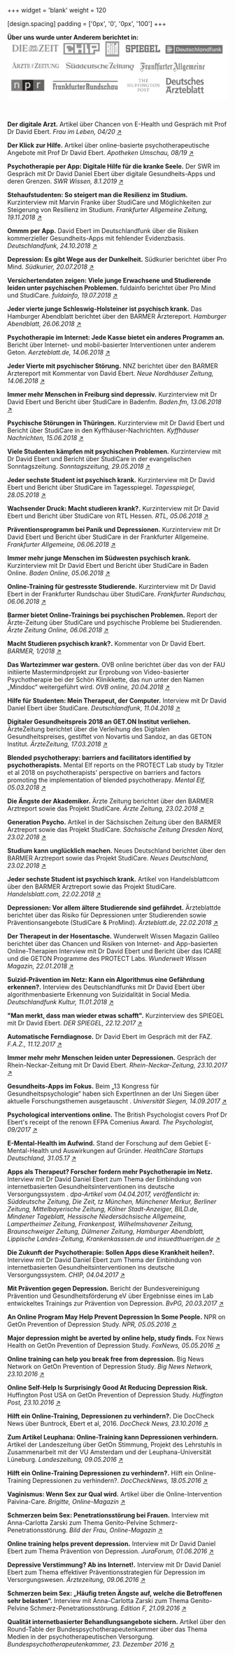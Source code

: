 +++ 
widget = 'blank' 
weight = 120 
  
[design.spacing] 
padding = ['0px', '0', '0px', '100'] 
+++ 

**Über uns wurde unter Anderem berichtet in:** 
![](presse_logo.jpg) 

&nbsp; 

**Der digitale Arzt.** Artikel über Chancen von E-Health und Gespräch mit Prof Dr David Ebert. *Frau im Leben, 04/20* [↗](/files/press/frauimleben.pdf)

**Der Klick zur Hilfe.** Artikel über online-basierte psychotherapeutische Angebote mit Prof Dr David Ebert. *Apotheken Umschau, 08/19* [↗](/files/press/apo_umschau.pdf)

**Psychotherapie per App: Digitale Hilfe für die kranke Seele.** Der SWR im Gespräch mit Dr David Daniel Ebert über digitale Gesundheits-Apps und deren Grenzen. *SWR Wissen, 8.1.2019* [↗](https://www.swr.de/wissen/psychotherapie-per-app/-/id=253126/did=20933628/nid=253126/r1eiit/index.html)

**Stehaufstudenten: So steigert man die Resilienz im Studium.** Kurzinterview mit Marvin Franke über StudiCare und Möglichkeiten zur Steigerung von Resilienz im Studium. *Frankfurter Allgemeine Zeitung, 19.11.2018* [↗](https://blogs.faz.net/blogseminar/stehaufstudenten-resilienz-im-studium/)

**Ommm per App.** David Ebert im Deutschlandfunk über die Risiken kommerzieller Gesundheits-Apps mit fehlender Evidenzbasis. *Deutschlandfunk, 24.10.2018* [↗](https://www.deutschlandfunk.de/meditation-fuers-smartphone-ommm-per-app.886.de.html?dram:article_id=431272)

**Depression: Es gibt Wege aus der Dunkelheit.** Südkurier berichtet über Pro Mind. *Südkurier, 20.07.2018* [↗](https://www.suedkurier.de/region/bodenseekreis/bodenseekreis/Depression-Es-gibt-Wege-aus-der-Dunkelheit;art410936,9824543)

**Versichertendaten zeigen: Viele junge Erwachsene und Studierende leiden unter psychischen Problemen.** fuldainfo berichtet über Pro Mind und StudiCare. *fuldainfo, 19.07.2018* [↗](https://www.fuldainfo.de/versichertendaten-zeigen-viele-junge-erwachsene-und-studierende-leiden-unter-psychischen-problemen/)

**Jeder vierte junge Schleswig-Holsteiner ist psychisch krank.** Das Hamburger Abendblatt berichtet über den BARMER Ärztereport. *Hamburger Abendblatt, 26.06.2018* [↗](https://www.abendblatt.de/region/schleswig-holstein/article214693323/Jeder-vierte-junge-Schleswig-Holsteiner-ist-psychisch-krank.html)

**Psychotherapie im Internet: Jede Kasse bietet ein anderes Programm an.** Bericht über Internet- und mobil-basierter Interventionen unter anderem Geton. *Aerzteblatt.de, 14.06.2018* [↗](https://www.aerzteblatt.de/nachrichten/95846/Psychotherapie-im-Internet-Jede-Kasse-bietet-ein-anderes-Programm-an)

**Jeder Vierte mit psychischer Störung.** NNZ berichtet über den BARMER Arztereport mit Kommentar von David Ebert. *Neue Nordhäuser Zeitung, 14.06.2018* [↗](http://www.nnz-online.de/news/news_lang.php?ArtNr=237223)

**Immer mehr Menschen in Freiburg sind depressiv.** Kurzinterview mit Dr David Ebert und Bericht über StudiCare in Badenfm. *Baden.fm, 13.06.2018* [↗](https://www.baden.fm/nachrichten/immer-mehr-junge-menschen-in-freiburg-sind-depressiv-177181/)

**Psychische Störungen in Thüringen.** Kurzinterview mit Dr David Ebert und Bericht über StudiCare in den Kyffhäuser-Nachrichten. *Kyffhäuser Nachrichten, 15.06.2018* [↗](/files/press/kyffhauser.pdf)

**Viele Studenten kämpfen mit psychischen Problemen.** Kurzinterview mit Dr David Ebert und Bericht über StudiCare in der evangelischen Sonntagszeitung. *Sonntagszeitung, 29.05.2018* [↗](/files/press/sonntagsblatt.pdf)

**Jeder sechste Student ist psychisch krank.** Kurzinterview mit Dr David Ebert und Bericht über StudiCare im Tagesspiegel. *Tagesspiegel, 28.05.2018* [↗](/files/press/tagesspiegel.pdf)

**Wachsender Druck: Macht studieren krank?.** Kurzinterview mit Dr David Ebert und Bericht über StudiCare von RTL Hessen. *RTL, 05.06.2018* [↗](https://www.rtl-hessen.de/beitrag/wachsender-druck-macht-studieren-krank)

**Präventionsprogramm bei Panik und Depressionen.** Kurzinterview mit Dr David Ebert und Bericht über StudiCare in der Frankfurter Allgemeine. *Frankfurter Allgemeine, 06.06.2018* [↗](http://www.faz.net/aktuell/feuilleton/hoch-schule/praeventionsprogramm-fuer-studenten-bei-panik-und-depressionen-15624933.html)

**Immer mehr junge Menschen im Südwesten psychisch krank.** Kurzinterview mit Dr David Ebert und Bericht über StudiCare in Baden Online. *Baden Online, 05.06.2018* [↗](/files/press/offenburger.pdf)

**Online-Training für gestresste Studierende.** Kurzinterview mit Dr David Ebert in der Frankfurter Rundschau über StudiCare. *Frankfurter Rundschau, 06.06.2018* [↗](/files/press/fr.pdf)

**Barmer bietet Online-Trainings bei psychischen Problemen.** Report der Ärzte-Zeitung über StudiCare und psychische Probleme bei Studierenden. *Ärzte Zeitung Online, 06.06.2018* [↗](/files/press/arztezeitung.pdf)

**Macht Studieren psychisch krank?.** Kommentar von Dr David Ebert. *BARMER, 1/2018* [↗](/files/press/barmer.pdf)

**Das Wartezimmer war gestern.** OVB online berichtet über das von der FAU initiierte Mastermindprojekt zur Erprobung von Video-basierter Psychotherapie bei der Schön Klinikkette, das nun unter den Namen „Minddoc“ weitergeführt wird. *OVB online, 20.04.2018* [↗](https://www.deutschlandfunk.de/labor-hilfe-fuer-studenten-mein-therapeut-der-computer.680.de.html?dram:article_id=415304)

**Hilfe für Studenten: Mein Therapeut, der Computer.** Interview mit Dr David Daniel Ebert über StudiCare. *Deutschlandfunk, 11.04.2018* [↗](https://www.deutschlandfunk.de/labor-hilfe-fuer-studenten-mein-therapeut-der-computer.680.de.html?dram:article_id=415304)

**Digitaler Gesundheitspreis 2018 an GET.ON Institut verliehen.** ÄrzteZeitung berichtet über die Verleihung des Digitalen Gesundheitspreises, gestiftet von Novartis und Sandoz, an das GETON Institut. *ÄrzteZeitung, 17.03.2018* [↗](https://www.aerztezeitung.de/praxis_wirtschaft/e-health/telemedizin/article/959859/gesundheitspreis-50000-euro-innovative-start-ups.html)

**Blended psychotherapy: barriers and facilitators identified by psychotherapists.** Mental Elf reports on the PROTECT Lab study by Titzler et al 2018 on psychotherapists' perspective on barriers and factors promoting the implementation of blended psychotherapy. *Mental Elf, 05.03.2018* [↗](https://www.nationalelfservice.net/treatment/digital-health/blended-psychotherapy-barriers-and-facilitators-identified-by-psychotherapists/)

**Die Ängste der Akademiker.** Ärzte Zeitung berichtet über den BARMER Arztreport sowie das Projekt StudiCare. *Ärzte Zeitung, 23.02.2018* [↗](https://www.aerztezeitung.de/politik_gesellschaft/versorgungsforschung/article/958034/barmer-arztreport-aengste-akademiker.html)

**Generation Psycho.** Artikel in der Sächsischen Zeitung über den BARMER Arztreport sowie das Projekt StudiCare. *Sächsische Zeitung Dresden Nord, 23.02.2018* [↗](https://www.sz-online.de/ratgeber/generation-psycho-3884699.html)

**Studium kann unglücklich machen.** Neues Deutschland berichtet über den BARMER Arztreport sowie das Projekt StudiCare. *Neues Deutschland, 23.02.2018* [↗](https://www.neues-deutschland.de/artikel/1080364.studium-kann-ungluecklich-machen.html?sstr=Studium|kann|ungl%C3%BCcklich|machen)

**Jeder sechste Student ist psychisch krank.** Artikel von Handelsblattcom über den BARMER Arztreport sowie das Projekt StudiCare. *Handelsblatt.com, 22.02.2018* [↗](https://www.handelsblatt.com/politik/deutschland/barmer-arztreport-jeder-sechste-student-ist-psychisch-krank/20988536.html?ticket=ST-1781922-IENpyiI42THj4fZHuNZp-ap6)

**Depressionen: Vor allem ältere Studierende sind gefährdet.** Ärzteblattde berichtet über das Risiko für Depressionen unter Studierenden sowie Präventionsangebote (StudiCare & ProMind). *Ärzteblatt.de, 22.02.2018* [↗](https://www.aerzteblatt.de/nachrichten/89391/Depressionen-Vor-allem-aeltere-Studierende-sindgefaehrdet)

**Der Therapeut in der Hosentasche.** Wunderwelt Wissen Magazin Galileo berichtet über das Chancen und Risiken von Internet- and App-basierten Online-Therapien Interview mit Dr David Ebert und Bericht über das ICARE und die GETON Programme des PROTECT Labs. *Wunderwelt Wissen Magazin, 22.01.2018* [↗](/files/press/galileo.pdf)

**Suizid-Prävention im Netz: Kann ein Algorithmus eine Gefährdung erkennen?.** Interview des Deutschlandfunks mit Dr David Ebert über algorithmenbasierte Erkennung von Suizidalität in Social Media. *Deutschlandfunk Kultur, 11.01.2018* [↗](https://www.deutschlandfunkkultur.de/suizid-praevention-im-netz-kann-ein-algorithmus-eine.976.de.html?dram:article_id=408035)

**"Man merkt, dass man wieder etwas schafft".** Kurzinterview des SPIEGEL mit Dr David Ebert. *DER SPIEGEL, 22.12.2017* [↗](https://www.spiegel.de/gesundheit/psychologie/digitale-therapie-wie-online-programme-depressiven-helfen-koennen-a-1182274.html)

**Automatische Ferndiagnose.** Dr David Ebert im Gespräch mit der FAZ. *F.A.Z., 11.12.2017* [↗](https://www.faz.net/aktuell/wissen/facebook-will-suizidabsichten-automatisch-erkennen-15332715.html)

**Immer mehr mehr Menschen leiden unter Depressionen.** Gespräch der Rhein-Neckar-Zeitung mit Dr David Ebert. *Rhein-Neckar-Zeitung, 23.10.2017* [↗](https://www.rnz.de/ratgeber/gesundheit_artikel,-online-therapien-immer-mehr-mehr-menschen-leiden-unter-depressionen-_arid,311420.html)

**Gesundheits-Apps im Fokus.** Beim „13 Kongress für Gesundheitspsychologie“ haben sich ExpertInnen an der Uni Siegen über aktuelle Forschungsthemen ausgetauscht . *Universität Siegen, 14.09.2017* [↗](http://www.uni-siegen.de/start/news/oeffentlichkeit/783006.html)

**Psychological interventions online.** The British Psychologist covers Prof Dr Ebert's receipt of the renown EFPA Comenius Award. *The Psychologist, 09/2017* [↗](/files/press/efpa.pdf)

**E-Mental-Health im Aufwind.** Stand der Forschung auf dem Gebiet E-Mental-Health und Auswirkungen auf Gründer. *HealthCare Startups Deutschland, 31.05.17* [↗](http://healthcare-startups.de/e-mental-health-im-aufwind/)

**Apps als Therapeut? Forscher fordern mehr Psychotherapie im Netz.** Interview mit Dr David Daniel Ebert zum Thema der Einbindung von internetbasierten Gesundheitsinterventionen ins deutsche Versorgungssystem . *dpa-Artikel vom 04.04.2017, veröffentlicht in:  Süddeutsche Zeitung, Die Zeit, tz München, Münchener Merkur, Berliner Zeitung, Mittelbayerische Zeitung, Kölner Stadt-Anzeiger, BILD.de, Mindener Tageblatt, Hessische Niedersächsische Allgemeine, Lampertheimer Zeitung, Frankenpost, Wilhelmshavener Zeitung, Braunschweiger Zeitung, Dülmener Zeitung, Hamburger Abendblatt, Lippische Landes-Zeitung, Krankenkasssen.de und insuedthuerigen.de* [↗](https://www.sueddeutsche.de/news/wissen/wissenschaft-forscher-fordern-mehr-psychotherapie-imnetz-dpa.urn-newsml-dpa-com-20090101-170404-99-937083)

**Die Zukunft der Psychotherapie: Sollen Apps diese Krankheit heilen?.** Interview mit Dr David Daniel Ebert zum Thema der Einbindung von internetbasierten Gesundheitsinterventionen ins deutsche Versorgungssystem. *CHIP, 04.04.2017* [↗](https://www.chip.de/news/Apps-als-Therapeut-Forscher-fordern-mehr-Psychotherapie-im-Netz_112222052.html)

**Mit Prävention gegen Depression.** Bericht der Bundesvereinigung Prävention und Gesundheitsförderung eV über Ergebnisse eines im Lab entwickeltes Trainings zur Prävention von Depression. *BvPG, 20.03.2017* [↗](https://www.bvpraevention.de/cms/index.asp?inst=bvpg&snr=11547)

**An Online Program May Help Prevent Depression In Some People.** NPR on GetOn Prevention of Depression Study. *NPR, 05.05.2016* [↗](https://www.npr.org/sections/health-shots/2016/05/03/476591196/online-depression-prevention-programs?t=1541166379432)

**Major depression might be averted by online help, study finds.** Fox News Health on GetOn Prevention of Depression Study. *FoxNews, 05.05.2016* [↗](https://www.foxnews.com/health/major-depression-might-be-averted-by-online-help-study-finds)

**Online training can help you break free from depression.** Big News Network on GetOn Prevention of Depression Study. *Big News Network, 23.10.2016* [↗](https://www.bignewsnetwork.com/news/244582227/online-training-can-help-you-break-free-from-depression)

**Online Self-Help Is Surprisingly Good At Reducing Depression Risk.** Huffington Post USA on GetOn Prevention of Depression Study. *Huffington Post, 23.10.2016* [↗](https://www.huffpost.com/entry/online-self-help-is-surprisingly-good-at-reducing-depression-risk_n_572b5ecbe4b096e9f09066cf?ir=Healthy+Living&utm_hp_ref=healthy-living)

**Hilft ein Online-Training, Depressionen zu verhindern?.** Die DocCheck News über Buntrock, Ebert et al, 2016. *DocCheck News, 23.10.2016* [↗](http://news.doccheck.com/de/blog/post/3850-hilft-ein-online-training-depressionen-zu-verhindern/)

**Zum Artikel Leuphana: Online-Training kann Depressionen verhindern.** Artikel der Landeszeitung über GetOn Stimmung, Projekt des Lehrstuhls in Zusammenarbeit mit der VU Amsterdam und der Leuphana-Universität Lüneburg. *Landeszeitung, 09.05.2016* [↗](https://www.noz.de/deutschland-welt/gut-zu-wissen/artikel/657/therapie-apps)

**Hilft ein Online-Training Depressionen zu verhindern?.** Hilft ein Online-Training Depressionen zu verhindern?. *DocCheckNews, 18.05.2016* [↗](http://news.doccheck.com/de/blog/post/3850-hilft-ein-online-training-depressionen-zu-verhindern/)

**Vaginismus: Wenn Sex zur Qual wird.** Artikel über die Online-Intervention Paivina-Care. *Brigitte, Online-Magazin* [↗](https://www.brigitte.de/gesund/gesundheit/vaginismus-wenn-sex-zur-qual-wird-10893060.html)

**Schmerzen beim Sex: Penetrationsstörung bei Frauen.** Interview mit Anna-Carlotta Zarski zum Thema Genito-Pelvine Schmerz-Penetrationsstörung. *Bild der Frau, Online-Magazin* [↗](https://www.bildderfrau.de/gesundheit/krankheiten/article207428995/Schmerzen-beim-Sex-Penetrationsstoerung-bei-Frauen.html)

**Online training helps prevent depression.** Interview mit Dr David Daniel Ebert zum Thema Prävention von Depression. *JuraForum, 01.06.2016* [↗](https://www.juraforum.de/wissenschaft/online-training-helps-prevent-depression-557614)

**Depressive Verstimmung? Ab ins Internet!.** Interview mit Dr David Daniel Ebert zum Thema effektiver Präventionsstrategien für Depression im Versorgungswesen. *Ärztezeitung, 09.06.2016* [↗](https://www.aerztezeitung.de/medizin/krankheiten/neuro-psychiatrische_krankheiten/depressionen/article/913121/online-training-depressive-verstimmung-ab-internet.html)

**Schmerzen beim Sex: „Häufig treten Ängste auf, welche die Betroffenen sehr belasten“.** Interview mit Anna-Carlotta Zarski zum Thema Genito-Pelvine Schmerz-Penetrationsstörung. *Edition F, 21.09.2016* [↗](https://editionf.com/Interview-Schmerz-Penetrationsstoerung-Anna-Zarski-Studie)

**Qualität internetbasierter Behandlungsangebote sichern.** Artikel über den Round-Table der Bundespsychotherapeutenkammer über das Thema Medien in der psychotherapeutischen Versorgung. *Bundespsychotherapeutenkammer, 23. Dezember 2016* [↗](https://www.bptk.de/aktuell/einzelseite/artikel/qualitaet-in.html)

